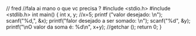 // fred
//fala ai mano o que vc precisa ?
#include <stdio.h>
#include <stdlib.h>
int  main()
{
    int x, y;
    //x=5;
    printf ("valor desejado: \n");
    scanf("%d,", &x);
    printf("falor desejado a ser somado: \n");
    scanf("%d", &y);
    printf("\nO valor da soma é: %d\n", x+y);
    //getchar ();
    return 0;
}
